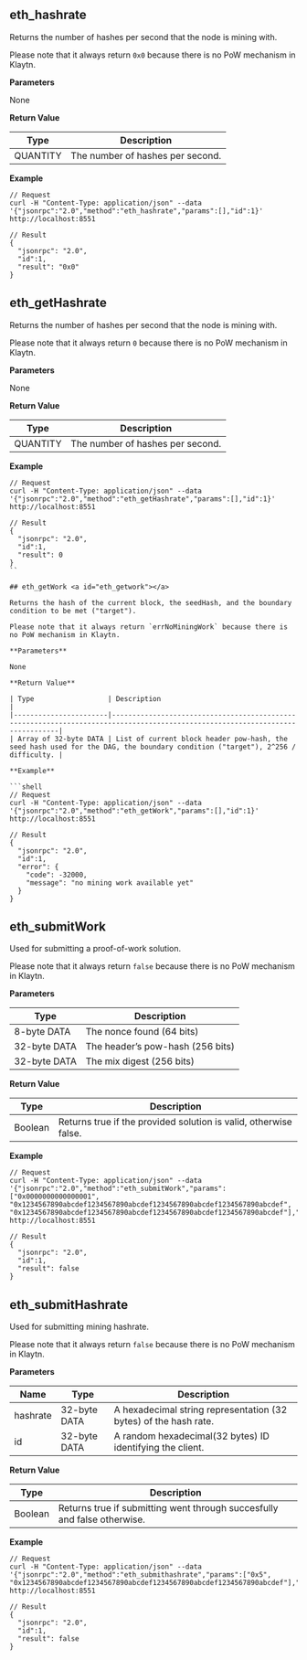 ## eth_hashrate <a id="eth_hashrate"></a>

Returns the number of hashes per second that the node is mining with.

Please note that it always return `0x0` because there is no PoW mechanism in Klaytn.

**Parameters**

None

**Return Value**

| Type     | Description                      |
|----------|----------------------------------|
| QUANTITY | The number of hashes per second. |

**Example**

```shell
// Request
curl -H "Content-Type: application/json" --data '{"jsonrpc":"2.0","method":"eth_hashrate","params":[],"id":1}' http://localhost:8551

// Result
{
  "jsonrpc": "2.0",
  "id":1,
  "result": "0x0"
}
```

## eth_getHashrate <a id="eth_gethashrate"></a>

Returns the number of hashes per second that the node is mining with.

Please note that it always return `0` because there is no PoW mechanism in Klaytn.

**Parameters**

None

**Return Value**

| Type     | Description                      |
|----------|----------------------------------|
| QUANTITY | The number of hashes per second. |

**Example**

```shell
// Request
curl -H "Content-Type: application/json" --data '{"jsonrpc":"2.0","method":"eth_getHashrate","params":[],"id":1}' http://localhost:8551

// Result
{
  "jsonrpc": "2.0",
  "id":1,
  "result": 0
}
``

## eth_getWork <a id="eth_getwork"></a>

Returns the hash of the current block, the seedHash, and the boundary condition to be met ("target").

Please note that it always return `errNoMiningWork` because there is no PoW mechanism in Klaytn.

**Parameters**

None

**Return Value**

| Type                  | Description                                                                                                                   |
|-----------------------|-------------------------------------------------------------------------------------------------------------------------------|
| Array of 32-byte DATA | List of current block header pow-hash, the seed hash used for the DAG, the boundary condition ("target"), 2^256 / difficulty. |

**Example**

```shell
// Request
curl -H "Content-Type: application/json" --data '{"jsonrpc":"2.0","method":"eth_getWork","params":[],"id":1}' http://localhost:8551

// Result
{
  "jsonrpc": "2.0",
  "id":1,
  "error": {
    "code": -32000,
    "message": "no mining work available yet"
  }
}
```


## eth_submitWork <a id="eth_submitwork"></a>

Used for submitting a proof-of-work solution.

Please note that it always return `false` because there is no PoW mechanism in Klaytn.

**Parameters**

| Type         | Description                      |
|--------------|----------------------------------|
| 8-byte DATA  | The nonce found (64 bits)        |
| 32-byte DATA | The header’s pow-hash (256 bits) |
| 32-byte DATA | The mix digest (256 bits)        |

**Return Value**

| Type      | Description                                                        |
|-----------|--------------------------------------------------------------------|
| Boolean   | Returns true if the provided solution is valid, otherwise false.   |

**Example**

```shell
// Request
curl -H "Content-Type: application/json" --data '{"jsonrpc":"2.0","method":"eth_submitWork","params":["0x0000000000000001", "0x1234567890abcdef1234567890abcdef1234567890abcdef1234567890abcdef", "0x1234567890abcdef1234567890abcdef1234567890abcdef1234567890abcdef"],"id":1}' http://localhost:8551

// Result
{
  "jsonrpc": "2.0",
  "id":1,
  "result": false
}
```


## eth_submitHashrate <a id="eth_submithashrate"></a>

Used for submitting mining hashrate.

Please note that it always return `false` because there is no PoW mechanism in Klaytn.

**Parameters**

| Name     | Type         | Description                                                      |
|----------|--------------|------------------------------------------------------------------|
| hashrate | 32-byte DATA | A hexadecimal string representation (32 bytes) of the hash rate. |
| id       | 32-byte DATA | A random hexadecimal(32 bytes) ID identifying the client.        |

**Return Value**

| Type      | Description                                                              |
|-----------|--------------------------------------------------------------------------|
| Boolean   | Returns true if submitting went through succesfully and false otherwise. |

**Example**

```shell
// Request
curl -H "Content-Type: application/json" --data '{"jsonrpc":"2.0","method":"eth_submithashrate","params":["0x5", "0x1234567890abcdef1234567890abcdef1234567890abcdef1234567890abcdef"],"id":1}' http://localhost:8551

// Result
{
  "jsonrpc": "2.0",
  "id":1,
  "result": false
}
```


